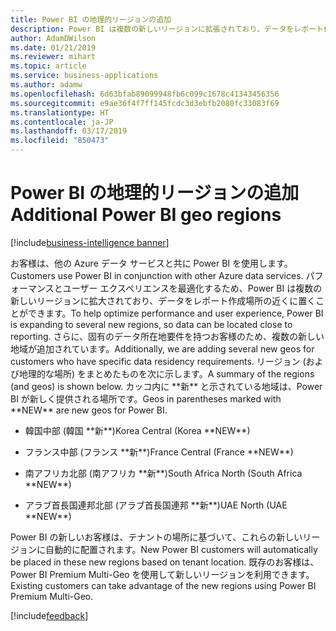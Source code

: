 ```yaml
---
title: Power BI の地理的リージョンの追加
description: Power BI は複数の新しいリージョンに拡張されており、データをレポート作成場所の近くに置くことができます。
author: AdamDWilson
ms.date: 01/21/2019
ms.reviewer: mihart
ms.topic: article
ms.service: business-applications
ms.author: adamw
ms.openlocfilehash: 6d63bfab89099948fb6c099c1678c41343456356
ms.sourcegitcommit: e9ae36f4f7ff145fcdc3d3ebfb2080fc33083f69
ms.translationtype: HT
ms.contentlocale: ja-JP
ms.lasthandoff: 03/17/2019
ms.locfileid: "850473"
---
```

#  <a name="additional-power-bi-geo-regions"></a><span data-ttu-id="ef3f3-103">Power BI の地理的リージョンの追加</span><span class="sxs-lookup"><span data-stu-id="ef3f3-103">Additional Power BI geo regions</span></span>
[!include[business-intelligence banner](../../includes/business-intelligence.md)]



<span data-ttu-id="ef3f3-104">お客様は、他の Azure データ サービスと共に Power BI を使用します。</span><span class="sxs-lookup"><span data-stu-id="ef3f3-104">Customers use Power BI in conjunction with other Azure data services.</span></span> <span data-ttu-id="ef3f3-105">パフォーマンスとユーザー エクスペリエンスを最適化するため、Power BI は複数の新しいリージョンに拡大されており、データをレポート作成場所の近くに置くことができます。</span><span class="sxs-lookup"><span data-stu-id="ef3f3-105">To help optimize performance and user experience, Power BI is expanding to several new regions, so data can be located close to reporting.</span></span> <span data-ttu-id="ef3f3-106">さらに、固有のデータ所在地要件を持つお客様のため、複数の新しい地域が追加されています。</span><span class="sxs-lookup"><span data-stu-id="ef3f3-106">Additionally, we are adding several new geos for customers who have specific data residency requirements.</span></span> <span data-ttu-id="ef3f3-107">リージョン (および地理的な場所) をまとめたものを次に示します。</span><span class="sxs-lookup"><span data-stu-id="ef3f3-107">A summary of the regions (and geos) is shown below.</span></span> <span data-ttu-id="ef3f3-108">カッコ内に \*\*新\*\* と示されている地域は、Power BI が新しく提供される場所です。</span><span class="sxs-lookup"><span data-stu-id="ef3f3-108">Geos in parentheses marked with \*\*NEW\*\* are new geos for Power BI.</span></span>

-   <span data-ttu-id="ef3f3-109">韓国中部 (韓国 \*\*新\*\*)</span><span class="sxs-lookup"><span data-stu-id="ef3f3-109">Korea Central (Korea \*\*NEW\*\*)</span></span>

-   <span data-ttu-id="ef3f3-110">フランス中部 (フランス \*\*新\*\*)</span><span class="sxs-lookup"><span data-stu-id="ef3f3-110">France Central (France \*\*NEW\*\*)</span></span>

-   <span data-ttu-id="ef3f3-111">南アフリカ北部 (南アフリカ \*\*新\*\*)</span><span class="sxs-lookup"><span data-stu-id="ef3f3-111">South Africa North (South Africa \*\*NEW\*\*)</span></span>

-   <span data-ttu-id="ef3f3-112">アラブ首長国連邦北部 (アラブ首長国連邦 \*\*新\*\*)</span><span class="sxs-lookup"><span data-stu-id="ef3f3-112">UAE North (UAE \*\*NEW\*\*)</span></span>

<span data-ttu-id="ef3f3-113">Power BI の新しいお客様は、テナントの場所に基づいて、これらの新しいリージョンに自動的に配置されます。</span><span class="sxs-lookup"><span data-stu-id="ef3f3-113">New Power BI customers will automatically be placed in these new regions based on tenant location.</span></span> <span data-ttu-id="ef3f3-114">既存のお客様は、Power BI Premium Multi-Geo を使用して新しいリージョンを利用できます。</span><span class="sxs-lookup"><span data-stu-id="ef3f3-114">Existing customers can take advantage of the new regions using Power BI Premium Multi-Geo.</span></span>

[!include[feedback](../includes/service-feedback.md)]